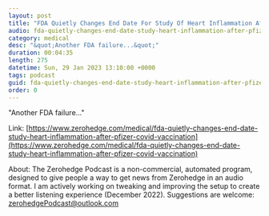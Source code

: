 ```yaml
---
layout: post
title: "FDA Quietly Changes End Date For Study Of Heart Inflammation After Pfizer COVID Vaccination"
audio: fda-quietly-changes-end-date-study-heart-inflammation-after-pfizer-covid-vaccination-0
category: medical
desc: "&quot;Another FDA failure...&quot;"
duration: 00:04:35
length: 275
datetime: Sun, 29 Jan 2023 13:10:00 +0000
tags: podcast
guid: fda-quietly-changes-end-date-study-heart-inflammation-after-pfizer-covid-vaccination-0
order: 0
---
```

&quot;Another FDA failure...&quot;

Link: [https://www.zerohedge.com/medical/fda-quietly-changes-end-date-study-heart-inflammation-after-pfizer-covid-vaccination](https://www.zerohedge.com/medical/fda-quietly-changes-end-date-study-heart-inflammation-after-pfizer-covid-vaccination)

About: The Zerohedge Podcast is a non-commercial, automated program, designed to give people a way to get news from Zerohedge in an audio format.  I am actively working on tweaking and improving the setup to create a better listening experience (December 2022).  Suggestions are welcome: [zerohedgePodcast@outlook.com](mailto:zerohedgePodcast@outlook.com)